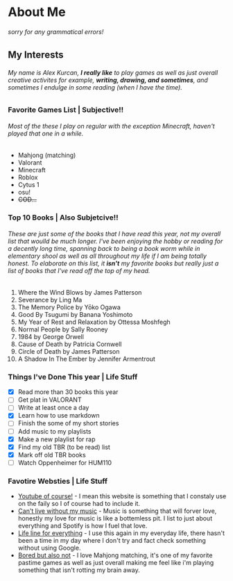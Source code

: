 # About Me
###### sorry for any grammatical errors!
## My Interests
###### My name is _Alex Kurcan_, **I really like** to play games as well as just overall creative activites for example, **_writing, drawing, and sometimes_**, and sometimes I endulge in some reading (when I have the time).

### Favorite Games List | Subjective!!
###### Most of the these I play on regular with the exception Minecraft, haven't played that one in a while.
+ Mahjong (matching)
+ Valorant
+ Minecraft
+ Roblox
+ Cytus 1
+ osu!
+ ~~COD...~~
### Top 10 Books | Also Subjetcive!!
###### These are just some of the books that I have read this year, not my overall list that woulld be much longer. I've been enjoying the hobby or reading for a decently long time, spanning back to being a book worm while in elementary shool as well as all throughout my life if I am being totally honest. To elaborate on this list, it **isn't** my favorite books but really just a list of books that I've read off the top of my head.
1. Where the Wind Blows by James Patterson
2. Severance by Ling Ma
3. The Memory Police by Yōko Ogawa
4. Good By Tsugumi by Banana Yoshimoto
5. My Year of Rest and Relaxation by Ottessa Moshfegh
6. Normal People by Sally Rooney
7. 1984 by George Orwell
8. Cause of Death by Patricia Cornwell
9. Circle of Death by James Patterson
10. A Shadow In The Ember by Jennifer Armentrout
### Things I've Done This year | Life Stuff
- [x] Read more than 30 books this year
- [ ] Get plat in VALORANT
- [ ] Write at least once a day
- [x] Learn how to use markdown
- [ ] Finish the some of my short stories
- [ ] Add music to my playlists
- [x] Make a new playlist for rap
- [x] Find my old TBR (to be read) list
- [x] Mark off old TBR books
- [ ] Watch Oppenheimer for HUM110
### Favotire Websties | Life Stuff
- [Youtube of course!](www.youtub.com) - I mean this website is something that I constaly use on the faily so I of course had to include it.
- [Can't live without my music](https://open.spotify.com/) - Music is something that will forver love, honestly my love for music is like a bottemless pit. I list to just about everything and Spotify is how I fuel that love.
- [Life line for everything](www.google.com) - I use this again in my everyday life, there hasn't been a time in my day where I don't try and fact check something without using Google.
- [Bored but also not](https://www.mahjong-game.com/) - I love Mahjong matching, it's one of my favorite pastime games as well as just overall making me feel like i'm playing something that isn't rotting my brain away.

